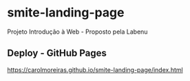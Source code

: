 # smite-landing-page
Projeto Introdução à Web - Proposto pela Labenu

## Deploy - GitHub Pages
https://carolmoreiras.github.io/smite-landing-page/index.html
